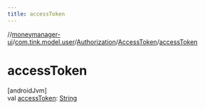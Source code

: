 ```yaml
---
title: accessToken
---
```

//[moneymanager-ui](../../../../index.html)/[com.tink.model.user](../../index.html)/[Authorization](../index.html)/[AccessToken](index.html)/[accessToken](access-token.html)



# accessToken



[androidJvm]\
val [accessToken](access-token.html): [String](https://kotlinlang.org/api/latest/jvm/stdlib/kotlin/-string/index.html)




